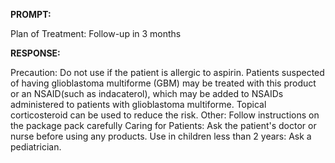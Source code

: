 **PROMPT:**

Plan of Treatment:  Follow-up in 3 months

**RESPONSE:**

   Precaution: Do not use if the patient is allergic to aspirin.  Patients suspected of having glioblastoma multiforme (GBM) may be treated with this product or an NSAID(such as indacaterol), which may be added to NSAIDs administered to patients with glioblastoma multiforme.  Topical corticosteroid can be used to reduce the risk.  Other: Follow instructions on the package pack carefully  Caring for Patients:  Ask the patient's doctor or nurse before using any products.  Use in children less than 2 years: Ask a pediatrician.